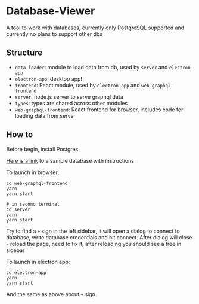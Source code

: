 # Database-Viewer

A tool to work with databases, currently only PostgreSQL supported and currently no plans to support other dbs

## Structure

- `data-loader`: module to load data from db, used by `server` and `electron-app`
- `electron-app`: desktop app!
- `frontend`: React module, used by `electron-app` and `web-graphql-frontend`
- `server`: node.js server to serve graphql data
- `types`: types are shared across other modules
- `web-graphql-frontend`: React frontend for browser, includes code for loading data from server

## How to

Before begin, install Postgres

[Here is a link](https://www.postgresqltutorial.com/postgresql-sample-database/)
to a sample database with instructions

To launch in browser:
```shell
cd web-graphql-frontend
yarn
yarn start

# in second terminal
cd server
yarn
yarn start
```

Try to find a `+` sign in the left sidebar, it will open a dialog to connect to database, write database credentials and hit connect.
After dialog will close - reload the page, need to fix it, after reloading you should see a tree in sidebar

To launch in electron app:
```shell
cd electron-app
yarn
yarn start
```

And the same as above about `+` sign.
